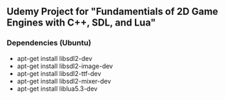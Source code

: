## Udemy Project for "Fundamentials of 2D Game Engines with C++, SDL, and Lua"

### Dependencies (Ubuntu)
+ apt-get install libsdl2-dev
+ apt-get install libsdl2-image-dev
+ apt-get install libsdl2-ttf-dev
+ apt-get install libsdl2-mixer-dev
+ apt-get install liblua5.3-dev

